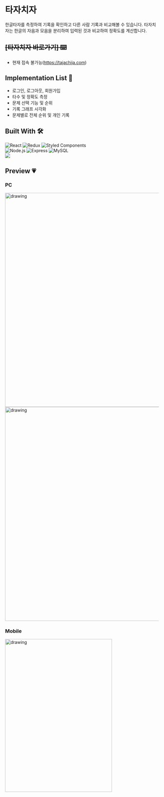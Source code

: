 # 타자치자

한글타자를 측정하여 기록을 확인하고 다른 사람 기록과 비교해볼 수 있습니다.
타자치자는 한글의 자음과 모음을 분리하여 입력된 것과 비교하여 정확도를 계산합니다.

<!-- <h2><a href='https://tajachija.com/' target='_blank'>[타자치자 바로가기]</a> ⌨️</h2> -->
## ~~[타자치자 바로가기] ⌨️~~
- 현재 접속 불가능(https://tajachija.com)

## Implementation List 📌
- 로그인, 로그아웃, 회원가입
- 타수 및 정확도 측정
- 문제 선택 기능 및 순위
- 기록 그래프 시각화
- 문제별로 전체 순위 및 개인 기록

## Built With 🛠 
![React](https://img.shields.io/badge/React-3766AB.svg?style=for-the-badge&logo=react&logoColor=white)
![Redux](https://img.shields.io/badge/Redux-764ABC.svg?style=for-the-badge&logo=Android&logoColor=%2361DAFB)
![Styled Components](https://img.shields.io/badge/styled--components-DB7093?style=for-the-badge&logo=styled-components&logoColor=white)<br/>
![Node.js](https://img.shields.io/badge/Node.js-339933.svg?style=for-the-badge&logo=Node.js&logoColor=white)
![Express](https://img.shields.io/badge/Express-000000.svg?style=for-the-badge&logo=Redux-Saga&logoColor=white)
![MySQL](https://img.shields.io/badge/MySQL-4479A1?style=for-the-badge&logo=styled-components&logoColor=white)<br/>
<img src="https://img.shields.io/badge/Amazon AWS-232F3E?style=for-the-badge&logo=styled-components&logoColor=white">

## Preview 💗
### PC
<img src="https://img1.daumcdn.net/thumb/R1280x0/?scode=mtistory2&fname=https%3A%2F%2Fblog.kakaocdn.net%2Fdn%2Fb3m8GI%2Fbtq1py94X7u%2FOwyBk6aoXyu39gZLVxtw8k%2Fimg.gif" alt="drawing" width="600" height="700">
<img src="https://user-images.githubusercontent.com/68520394/114343233-737f7800-9b98-11eb-903a-3f70896bb4a4.gif" alt="drawing" width="600" height="700">

### Mobile
<img src="https://user-images.githubusercontent.com/68520394/134876739-ee12d5f7-d4bb-4d96-ba0e-44b39e882d02.gif" alt="drawing" width="350" height="500">
